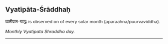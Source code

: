 ## Vyatīpāta-Śrāddhaḥ
व्यतीपात-श्राद्धः is observed on  of every solar month (aparaahna/puurvaviddha).

_Monthly Vyatipata Shraddha day._

---
